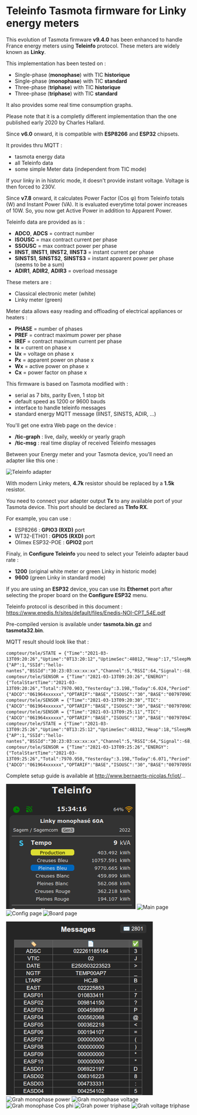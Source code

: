 Teleinfo Tasmota firmware for Linky energy meters
=============

This evolution of Tasmota firmware **v9.4.0** has been enhanced to handle France energy meters using **Teleinfo** protocol.
These meters are widely known as **Linky**.

This implementation has been tested on :
  * Single-phase (**monophase**) with TIC **historique**
  * Single-phase (**monophase**) with TIC **standard**
  * Three-phase (**triphase**) with TIC **historique**
  * Three-phase (**triphase**) with TIC **standard**

It also provides some real time consumption graphs.

Please note that it is a completly different implementation than the one published early 2020 by Charles Hallard. 

Since **v6.0** onward, it is compatible with **ESP8266** and **ESP32** chipsets.

It provides thru MQTT :
  * tasmota energy data
  * all Teleinfo data
  * some simple Meter data (independent from TIC mode)

If your linky in in historic mode, it doesn't provide instant voltage. Voltage is then forced to 230V.

Since **v7.8** onward, it calculates Power Factor (Cos φ) from Teleinfo totals (W) and Instant Power (VA).
It is evaluated everytime total power increases of 10W. So, you now get Active Power in addition to Apparent Power.

Teleinfo data are provided as is :
  * **ADCO**, **ADCS** = contract number
  * **ISOUSC** = max contract current per phase 
  * **SSOUSC** = max contract power per phase
  * **IINST**, **IINST1**, **IINST2**, **IINST3** = instant current per phase
  * **SINSTS1**, **SINSTS2**, **SINSTS3** = instant apparent power per phase (seems to be a sum)
  * **ADIR1**, **ADIR2**, **ADIR3** = overload message

These meters are :
  * Classical electronic meter (white)
  * Linky meter (green)

Meter data allows easy reading and offloading of electrical appliances or heaters :
  * **PHASE** = number of phases
  * **PREF** = contract maximum power per phase 
  * **IREF** = contract maximum current per phase 
  * **Ix** = current on phase x 
  * **Ux** = voltage on phase x 
  * **Px** = apparent power on phase x 
  * **Wx** = active power on phase x 
  * **Cx** = power factor on phase x 

This firmware is based on Tasmota modified with :
  * serial as 7 bits, parity Even, 1 stop bit
  * default speed as 1200 or 9600 bauds
  * interface to handle teleinfo messages
  * standard energy MQTT message (IINST, SINSTS, ADIR, ...)

You'll get one extra Web page on the device :
  * **/tic-graph** : live, daily, weekly or yearly graph
  * **/tic-msg** : real time display of received Teleinfo messages

Between your Energy meter and your Tasmota device, you'll need an adapter like this one :

![Teleinfo adapter](https://raw.githubusercontent.com/NicolasBernaerts/tasmota/master/teleinfo/screen/teleinfo-serial-adapter.png)

With modern Linky meters, **4.7k** resistor should be replaced by a **1.5k** resistor.

You need to connect your adapter output **Tx** to any available port of your Tasmota device.
This port should be declared as **TInfo RX**.

For example, you can use :
  * ESP8266 : **GPIO3 (RXD)** port
  * WT32-ETH01 : **GPIO5 (RXD)** port
  * Olimex ESP32-POE : **GPIO2** port

Finaly, in **Configure Teleinfo** you need to select your Teleinfo adapter baud rate :
  * **1200** (original white meter or green Linky in historic mode)
  * **9600** (green Linky in standard mode)

If you are using an **ESP32** device, you can use its **Ethernet** port after selecting the proper board on the **Configure ESP32** menu.

Teleinfo protocol is described in this document : https://www.enedis.fr/sites/default/files/Enedis-NOI-CPT_54E.pdf

Pre-compiled version is available under **tasmota.bin.gz** and **tasmota32.bin**.

MQTT result should look like that :

    compteur/tele/STATE = {"Time":"2021-03-13T09:20:26","Uptime":"0T13:20:12","UptimeSec":48012,"Heap":17,"SleepMode":"Dynamic","Sleep":50,"LoadAvg":19,"MqttCount":1,"Wifi":{"AP":1,"SSId":"hello-nantes","BSSId":"30:23:03:xx:xx:xx","Channel":5,"RSSI":64,"Signal":-68,"LinkCount":1,"Downtime":"0T00:00:05"}}
    compteur/tele/SENSOR = {"Time":"2021-03-13T09:20:26","ENERGY":{"TotalStartTime":"2021-03-13T09:20:26","Total":7970.903,"Yesterday":3.198,"Today":6.024,"Period":63,"Power":860,"Current":4.000},"TIC":{"ADCO":"061964xxxxxx","OPTARIF":"BASE","ISOUSC":"30","BASE":"007970903","PTEC":"TH..","IINST":"004","IMAX":"090","PAPP":"00860","HHPHC":"A","MOTDETAT":"000000","PHASE":1,"SSOUSC":"6000","IINST1":"4","SINSTS1":"860"},"IP":"192.168.xx.xx","MAC":"50:02:91:xx:xx:xx"}
    compteur/tele/SENSOR = {"Time":"2021-03-13T09:20:30","TIC":{"ADCO":"061964xxxxxx","OPTARIF":"BASE","ISOUSC":"30","BASE":"007970903","PTEC":"TH..","IINST":"003","IMAX":"090","PAPP":"00780","HHPHC":"A","MOTDETAT":"000000","PHASE":1,"SSOUSC":"6000","IINST1":"3","SINSTS1":"780"}}
    compteur/tele/SENSOR = {"Time":"2021-03-13T09:25:11","TIC":{"ADCO":"061964xxxxxx","OPTARIF":"BASE","ISOUSC":"30","BASE":"007970947","PTEC":"TH..","IINST":"004","IMAX":"090","PAPP":"00860","HHPHC":"A","MOTDETAT":"000000","PHASE":1,"SSOUSC":"6000","IINST1":"4","SINSTS1":"860"}}
    compteur/tele/STATE = {"Time":"2021-03-13T09:25:26","Uptime":"0T13:25:12","UptimeSec":48312,"Heap":18,"SleepMode":"Dynamic","Sleep":50,"LoadAvg":19,"MqttCount":1,"Wifi":{"AP":1,"SSId":"hello-nantes","BSSId":"30:23:03:xx:xx:xx","Channel":5,"RSSI":64,"Signal":-68,"LinkCount":1,"Downtime":"0T00:00:05"}}
    compteur/tele/SENSOR = {"Time":"2021-03-13T09:25:26","ENERGY":{"TotalStartTime":"2021-03-13T09:25:26","Total":7970.950,"Yesterday":3.198,"Today":6.071,"Period":47,"Power":860,"Current":4.000},"TIC":{"ADCO":"061964xxxxxx","OPTARIF":"BASE","ISOUSC":"30","BASE":"007970950","PTEC":"TH..","IINST":"004","IMAX":"090","PAPP":"00860","HHPHC":"A","MOTDETAT":"000000","PHASE":1,"SSOUSC":"6000","IINST1":"4","SINSTS1":"860"},"IP":"192.168.xx.xx","MAC":"50:02:91:xx:xx:xx"}

Complete setup guide is available at http://www.bernaerts-nicolas.fr/iot/...

![Main page](https://raw.githubusercontent.com/NicolasBernaerts/tasmota/master/teleinfo/screen/tasmota-teleinfo-main.png)   ![Main page](https://raw.githubusercontent.com/NicolasBernaerts/tasmota/master/teleinfo/screen/tasmota-teleinfo-main-triphase.png)   ![Config page](https://raw.githubusercontent.com/NicolasBernaerts/tasmota/master/teleinfo/screen/tasmota-teleinfo-config.png)   ![Board page](https://raw.githubusercontent.com/NicolasBernaerts/tasmota/master/teleinfo/screen/tasmota-teleinfo-board.png)

![Grah message](https://raw.githubusercontent.com/NicolasBernaerts/tasmota/master/teleinfo/screen/tasmota-teleinfo-message.png)   ![Grah monophase power](https://raw.githubusercontent.com/NicolasBernaerts/tasmota/master/teleinfo/screen/tasmota-teleinfo-graph-power.png)   ![Grah monophase voltage](https://raw.githubusercontent.com/NicolasBernaerts/tasmota/master/teleinfo/screen/tasmota-teleinfo-graph-voltage.png)   ![Grah monophase Cos phi](https://raw.githubusercontent.com/NicolasBernaerts/tasmota/master/teleinfo/screen/tasmota-teleinfo-graph-cosphi.png)   ![Grah power triphase](https://raw.githubusercontent.com/NicolasBernaerts/tasmota/master/teleinfo/screen/tasmota-teleinfo-graph-triphase.png)  ![Grah voltage triphase](https://raw.githubusercontent.com/NicolasBernaerts/tasmota/master/teleinfo/screen/tasmota-teleinfo-voltage-triphase.png)
